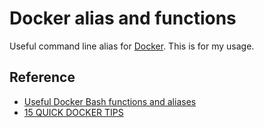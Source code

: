 # Docker alias and functions

Useful command line alias for [Docker](https://www.docker.io/). This is for my usage. 

## Reference

- [Useful Docker Bash functions and aliases](http://kartar.net/2014/03/useful-docker-bash-functions-and-aliases)
- [15 QUICK DOCKER TIPS](https://labs.ctl.io/15-quick-docker-tips/)
